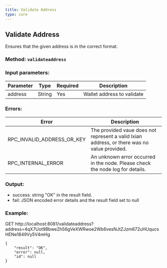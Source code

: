 ```yaml
---
title: Validate Address
type: core
---
```

## Validate Address
Ensures that the given address is in the correct format.
### Method: `validateaddress`
### Input parameters:

| Parameter | Type | Required | Description |
| --- | --- | --- | --- |
| address | String | Yes | Wallet address to validate |

### Errors:

| Error | Description |
| --- | --- |
| RPC_INVALID_ADDRESS_OR_KEY | The provided vaue does not represent a valid Ixian address, or there was no value provided. |
| RPC_INTERNAL_ERROR | An unknown error occurred in the node. Please check the node log for details. |


### Output:
- success: string "OK" in the result field.
- fail: JSON encoded error details and the result field set to null

### Example:
GET http://localhost:8081/validateaddress?address=4qX7Uot9BbweZh56gVeXWRwoe2Wb6vesNJtZJzm672uHUqucsHENe1849Vy5V4mHg
```
{
    "result": "OK",
    "error": null,
    "id": null
}
```
